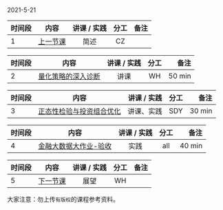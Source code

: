2021-5-21

| 时间段  |  内容     |  讲课 / 实践     |   分工  |   备注       |
| :---    | :----:   |   :----:    |    :----:    |       ---: |
|   1     | [上一节课](../WW12/WW12-Plan.md)   |   简述  |   CZ         |      |


| 时间段  |  内容     |  讲课 / 实践     |   分工  |   备注       |
| :---    | :----:   |   :----:    |    :----:    |       ---: |
|   2     | [量化策略的深入诊断](../../../learnQuant/WW12-Quant.md)  | 讲课  |     WH        |    50 min    |


| 时间段  |  内容     |  讲课 / 实践     |   分工  |   备注       |
| :---    | :----:   |   :----:    |    :----:    |       ---: |
|   3     | [正态性检验与投资组合优化](../../../learnFBD/11-FBD.md)  |  讲课、实践   |    SDY   |    30 min    |


| 时间段  |  内容     |  讲课 / 实践     |   分工  |   备注       |
| :---    | :----:   |   :----:    |    :----:    |       ---: |
|   4     | [金融大数据大作业-验收](补充)  |  实践   |     all     |    40 min    |


| 时间段  |  内容     |  讲课 / 实践     |   分工  |   备注       |
| :---    | :----:   |   :----:    |    :----:    |       ---: |
|   5     | [下一节课](../WW14/WW14-Plan.md)   |   展望  |   WH    |      |


大家注意：勿上传``有版权``的课程参考资料。
